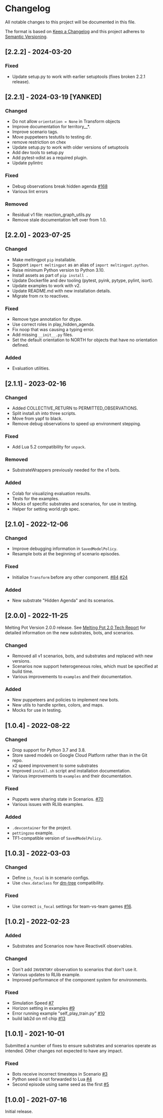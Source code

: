 # Changelog

All notable changes to this project will be documented in this file.

The format is based on [Keep a Changelog](http://keepachangelog.com/)
and this project adheres to [Semantic Versioning](http://semver.org/).

## [2.2.2] - 2024-03-20

### Fixed

- Update setup.py to work with earlier setuptools (fixes broken 2.2.1 release).


## [2.2.1] - 2024-03-19 [YANKED]

### Changed

- Do not allow `orientation = None` in Transform objects
- Improve documentation for territory__*.
- Improve scenario tags.
- Move puppeteers testutils to testing dir.
- remove restriction on chex
- Update setup.py to work with older versions of setuptools
- Add dev tools to setup.py
- Add pytest-xdist as a required plugin.
- Update pylintrc

### Fixed

- Debug observations break hidden agenda [#168](https://github.com/google-deepmind/meltingpot/issues/168)
- Various lint errors

### Removed

- Residual v1 file: reaction_graph_utils.py
- Remove stale documentation left over from 1.0.


## [2.2.0] - 2023-07-25

### Changed

- Make meltingpot `pip` installable.
- Support `import meltingpot` as an alias of `import meltingpot.python`.
- Raise minimum Python version to Python 3.10.
- Install assets as part of `pip install .`
- Update Dockerfile and dev tooling (pytest, pyink, pytype, pylint, isort).
- Update examples to work with v2.
- Update README.md with new installation details.
- Migrate from rx to reactivex.

### Fixed

- Remove type annotation for dtype.
- Use correct roles in play_hidden_agenda.
- Fix noop that was causing a typing error.
- Add missing `__init__.py` files.
- Set the default orientation to NORTH for objects that have no orientation
  defined.

### Added

- Evaluation utilities.


## [2.1.1] - 2023-02-16

### Changed

- Added COLLECTIVE_RETURN to PERMITTED_OBSERVATIONS.
- Split install.sh into three scripts.
- Move from yapf to black.
- Remove debug observations to speed up environment stepping.

### Fixed

- Add Lua 5.2 compatibility for `unpack`.

### Removed

- SubstrateWrappers previously needed for the v1 bots.

### Added

- Colab for visualizing evaluation results.
- Tests for the examples.
- Mocks of specific substrates and scenarios, for use in testing.
- Helper for setting world.rgb spec.


## [2.1.0] - 2022-12-06

### Changed

- Improve debugging information in `SavedModelPolicy`.
- Resample bots at the beginning of scenario episodes.

### Fixed

- Initialize `Transform` before any other component.
  [#84](https://github.com/google-deepmind/meltingpot/issues/84)
  [#24](https://github.com/google-deepmind/meltingpot/issues/24)

### Added

- New substrate "Hidden Agenda" and its scenarios.


## [2.0.0] - 2022-11-25

Melting Pot Version 2.0.0 release. See
[Melting Pot 2.0 Tech Report](https://arxiv.org/abs/2211.13746)
for detailed information on the new substrates, bots, and scenarios.

### Changed

- Removed all v1 scenarios, bots, and substrates and replaced with new versions.
- Scenarios now support heterogeneous roles, which must be specified at build
  time.
- Various improvements to `examples` and their documentation.

### Added

- New puppeteers and policies to implement new bots.
- New utils to handle sprites, colors, and maps.
- Mocks for use in testing.


## [1.0.4] - 2022-08-22

### Changed

- Drop support for Python 3.7 and 3.8.
- Store saved models on Google Cloud Platform rather than in the Git repo.
- x2 speed improvement to some substrates
- Improved `install.sh` script and installation documentation.
- Various improvements to `examples` and their documentation.

### Fixed

- Puppets were sharing state in Scenarios.
  [#70](https://github.com/google-deepmind/meltingpot/issues/70)
- Various issues with RLlib examples.

### Added

- `.devcontainer` for the project.
- `pettingzoo` example.
- TF1-compatible version of `SavedModelPolicy`.

## [1.0.3] - 2022-03-03

### Changed

- Define `is_focal` is in scenario configs.
- Use `chex.dataclass` for [dm-tree](https://github.com/google-deepmind/tree)
  compatibility.

### Fixed

- Use correct `is_focal` settings for team-vs-team games
  [#16](https://github.com/google-deepmind/meltingpot/issues/16).

## [1.0.2] - 2022-02-23

### Added

- Substrates and Scenarios now have ReactiveX observables.

### Changed

- Don't add `INVENTORY` observation to scenarios that don't use it.
- Various updates to RLlib example.
- Improved performance of the component system for environments.

### Fixed

- Simulation Speed [#7](https://github.com/google-deepmind/meltingpot/issues/7)
- Horizon setting in examples [#9](https://github.com/google-deepmind/meltingpot/issues/9)
- Error running example "self_play_train.py" [#10](https://github.com/google-deepmind/meltingpot/issues/10)
- build lab2d on m1 chip [#13](https://github.com/google-deepmind/meltingpot/issues/13)

## [1.0.1] - 2021-10-01

Submitted a number of fixes to ensure substrates and scenarios operate as
intended. Other changes not expected to have any impact.

### Fixed

- Bots receive incorrect timesteps in Scenario [#3](https://github.com/google-deepmind/meltingpot/issues/3)
- Python seed is not forwarded to Lua [#4](https://github.com/google-deepmind/meltingpot/issues/4)
- Second episode using same seed as the first [#5](https://github.com/google-deepmind/meltingpot/issues/5)

## [1.0.0] - 2021-07-16

Initial release.
